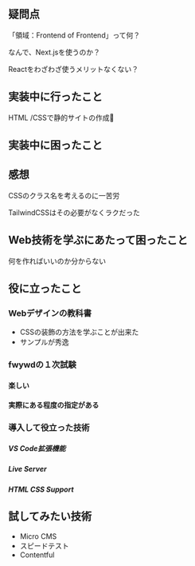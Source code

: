 ## 疑問点

「領域：Frontend of Frontend」って何？

なんで、Next.jsを使うのか？

Reactをわざわざ使うメリットなくない？

## 実装中に行ったこと

HTML /CSSで静的サイトの作成

## 実装中に困ったこと

## 感想

CSSのクラス名を考えるのに一苦労

TailwindCSSはその必要がなくラクだった

## Web技術を学ぶにあたって困ったこと

何を作ればいいのか分からない



## 役に立ったこと

### Webデザインの教科書

* CSSの装飾の方法を学ぶことが出来た
* サンプルが秀逸

### fwywdの１次試験

#### 楽しい

#### 実際にある程度の指定がある

### 導入して役立った技術

##### VS Code拡張機能

##### Live Server

##### HTML CSS Support

## 試してみたい技術

* Micro CMS
* スピードテスト
* Contentful

